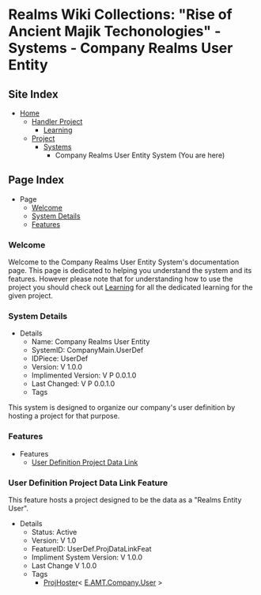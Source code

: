 [Page]:https://github.com/Ancient-Majik-Tech/Learn.Tutorial.MainCollect/blob/main/MainProjects/Company/Systems/CompanyUserSys.md

[Page Home]:https://github.com/Ancient-Majik-Tech/Learn.Tutorial.MainCollect/blob/main/README.md
[Page Proj Parent]:https://github.com/Ancient-Majik-Tech/Learn.Tutorial.MainCollect/blob/main/Project/ProjectHome.md
[Page Proj Home]:https://github.com/Ancient-Majik-Tech/Learn.Tutorial.MainCollect/blob/main/MainProjects/Company/ProjectHome.md
[Page Sys Home]:https://github.com/Ancient-Majik-Tech/Learn.Tutorial.MainCollect/blob/main/Project/ProjectHome.md#system-layout
[Page Learn Home]:https://github.com/Ancient-Majik-Tech/Learn.Tutorial.MainCollect/blob/main/Learn/LearnHome.md

[Sec Welcome]:https://github.com/Ancient-Majik-Tech/Learn.Tutorial.MainCollect/blob/main/MainProjects/Company/Systems/CompanyUserSys.md#welcome
[Sec Details]:https://github.com/Ancient-Majik-Tech/Learn.Tutorial.MainCollect/blob/main/MainProjects/Company/Systems/CompanyUserSys.md#system-details
[Sec Features]:https://github.com/Ancient-Majik-Tech/Learn.Tutorial.MainCollect/blob/main/MainProjects/Company/Systems/CompanyUserSys.md#features

[Feat DataLink]:https://github.com/Ancient-Majik-Tech/Learn.Tutorial.MainCollect/blob/main/MainProjects/Company/Systems/CompanyUserSys.md#user-definition-project-data-link-feature

[Tag Feat ProjHost]:https://github.com/Ancient-Majik-Tech/Learn.Tutorial.Collections/blob/main/Project/Extends/ProjectUpdateInWorks.md

[Page Proj Company.User]:https://github.com/Ancient-Majik-Tech/Learn.Tutorial.Collections/blob/main/Project/Extends/ProjectUpdateInWorks.md

# Realms Wiki Collections: "Rise of Ancient Majik Techonologies" - Systems - Company Realms User Entity

## Site Index

- [Home][Page Home]
	- [Handler Project][Page Proj Parent]
		- [Learning][Page Learn Home]
	- [Project][Page Proj Home]
		- [Systems][Page Sys Home]
			- Company Realms User Entity System (You are here)

## Page Index

- Page
	- [Welcome][Sec Welcome]
	- [System Details][Sec Details]
	- [Features][Sec Features]

### Welcome

Welcome to the Company Realms User Entity System's documentation page. This page is dedicated to helping you understand the system and its features. However please note that for understanding how to use the project you should check out [Learning][Page Learn Home] for all the dedicated learning for the given project.

### System Details

- Details
	- Name: Company Realms User Entity
	- SystemID: CompanyMain.UserDef
	- IDPiece: UserDef
	- Version: V 1.0.0
	- Implimented Version: V P 0.0.1.0
	- Last Changed: V P 0.0.1.0
	- Tags

This system is designed to organize our company's user definition by hosting a project for that purpose.

### Features

- Features
	- [User Definition Project Data Link][Feat DataLink]

### User Definition Project Data Link Feature

This feature hosts a project designed to be the data as a "Realms Entity User".
- Details
	- Status: Active
	- Version: V 1.0
	- FeatureID: UserDef.ProjDataLinkFeat
	- Impliment System Version: V 1.0.0
	- Last Change V 1.0.0
	- Tags
		- [ProjHoster][Tag Feat ProjHost]< [E.AMT.Company.User][Page Proj Company.User] >

